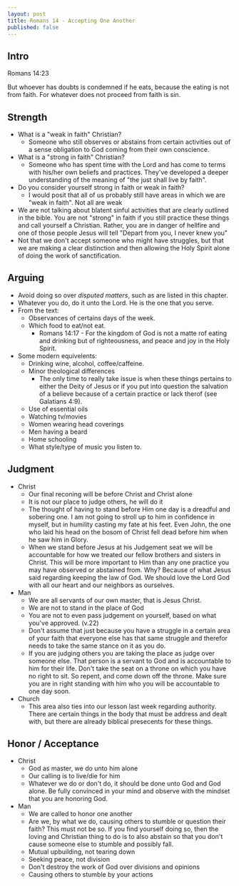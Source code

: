 ```yaml
---
layout: post
title: Romans 14 - Accepting One Another
published: false
---
```


## Intro

Romans 14:23

But whoever has doubts is condemned if he eats, because the eating
is not from faith. For whatever does not proceed from faith is sin.

## Strength
  - What is a "weak in faith" Christian?
    - Someone who still observes or abstains from certain activities out of a sense
      obligation to God coming from their own conscience.
  - What is a "strong in faith" Christian?
    - Someone who has spent time with the Lord and has come to terms with his/her own beliefs
      and practices. They've developed a deeper understanding of the meaning of
      "the just shall live by faith".
  - Do you consider yourself strong in faith or weak in faith?
    - I would posit that all of us probably still have areas in which we are
      "weak in faith".  Not all are weak
  - We are not talking about blatent sinful activities that are clearly outlined
    in the bible.  You are not "strong" in faith if you still practice these
    things and call yourself a Christian.  Rather, you are in danger of hellfire
    and one of those people Jesus will tell "Depart from you, I never knew you"
  - Not that we don't accept someone who might have struggles, but that we are
    making a clear distinction and then allowing the Holy Spirit alone of doing
    the work of sanctification.

## Arguing
  - Avoid doing so over *disputed matters*, such as are listed in this chapter.
  - Whatever you do, do it unto the Lord.  He is the one that you serve.
  - From the text:
    - Observances of certains days of the week.
    - Which food to eat/not eat.
      - Romans 14:17 - For the kingdom of God is not a matte rof eating and drinking but of
        righteousness, and peace and joy in the Holy Spirit.
  - Some modern equivelents:
    - Drinking wine, alcohol, coffee/caffeine.
    - Minor theological differences
      - The only time to really take issue is when these things pertains to either
        the Deity of Jesus or if you put into question the salvation of a believe
        because of a certain practice or lack therof (see Galatians 4:9).
    - Use of essential oils
    - Watching tv/movies
    - Women wearing head coverings
    - Men having a beard
    - Home schooling
    - What style/type of music you listen to.

## Judgment

  - Christ
    - Our final reconing will be before Christ and Christ alone
    - It is not our place to judge others, he will do it
    - The thought of having to stand before Him one day is a dreadful and
      sobering one.  I am not going to stroll up to him in confidence in myself,
      but in humility casting my fate at his feet.  Even John, the one who laid
      his head on the bosom of Christ fell dead before him when he saw him in
      Glory.
    - When we stand before Jesus at his Judgement seat we will be accountable
      for how we treated our fellow brothers and sisters in Christ.  This will
      be more important to Him than any one practice you may have observed or
      abstained from.  Why?  Because of what Jesus said regarding keeping the
      law of God. We should love the Lord God with all our heart and our
      neighbors as ourselves.
  - Man
    - We are all servants of our own master, that is Jesus Christ.
    - We are not to stand in the place of God
    - You are not to even pass judgement on yourself, based on what you've
      approved. (v.22)
    - Don't assume that just because you have a struggle in a certain area of
      your faith that everyone else has that same struggle and therefor needs to
      take the same stance on it as you do.
    - If you are judging others you are taking the place as judge over someone
      else.  That person is a servant to God and is accountable to him for their
      life.  Don't take the seat on a throne on which you have no right to sit.
      So repent, and come down off the throne.  Make sure you are in right
      standing with him who you will be accountable to one day soon.
  - Church
    - This area also ties into our lesson last week regarding authority.  There
      are certain things in the body that must be address and dealt with, but
      there are already biblical presecents for these things.

## Honor / Acceptance

  - Christ
    - God as master, we do unto him alone
    - Our calling is to live/die for him
    - Whatever we do or don't do, it should be done unto God and God alone.  Be
      fully convinced in your mind and observe with the mindset that you are
      honoring God.
  - Man
    - We are called to honor one another
    - Are we, by what we do, causing others to stumble or question their faith?
      This must not be so.  If you find yourself doing so, then the loving and
      Christian thing to do is to also abstain so that you don't cause someone
      else to stumble and possibly fall.
    - Mutual upbuilding, not tearing down
    - Seeking peace, not division
    - Don't destroy the work of God over divisions and opinions
    - Causing others to stumble by your actions
